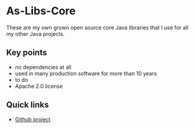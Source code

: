 # As-Libs-Core

These are my own grown open source core Java libraries that I use for all my other Java projects.

## Key points

 * no dependencies at all 
 * used in many production software for more than 10 years  
 * to do
 * Apache 2.0 license

## Quick links

 * [Github project](https://github.com/ansorre/As-Libs-Core)
